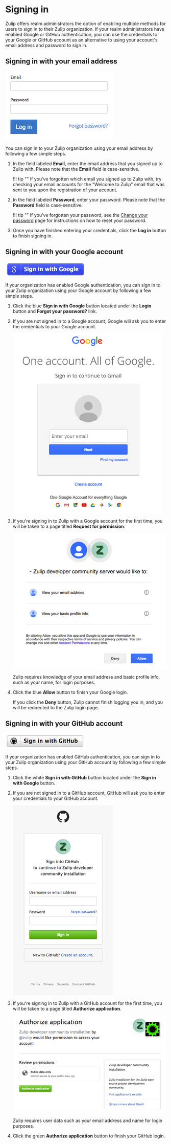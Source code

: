 # Signing in

Zulip offers realm administrators the option of enabling multiple methods for users to sign in to their Zulip organization. If your realm administrators have enabled Google or GitHub authentication, you can use the credentials to your Google or GitHub account as an alternative to using your account's email address and password to sign in.

## Signing in with your email address
![Zulip sign in email](/static/images/help/signin-email.png)

You can sign in to your Zulip organization using your email address by following a few simple steps.

1. In the field labeled **Email**, enter the email address that you signed up to Zulip with. Please note that the **Email** field is case-sensitive.

	!!! tip ""
    	If you've forgotten which email you signed up to Zulip with, try checking your email accounts for the "Welcome to Zulip" email that was sent to you upon the registration of your account.

2. In the field labeled **Password**, enter your password. Please note that the **Password** field is case-sensitive.

	!!! tip ""
    	If you've forgotten your password, see the [Change your password](/help/change-your-password) page for instructions on how to reset your password.

3. Once you have finished entering your credentials, click the **Log in** button to finish signing in.


## Signing in with your Google account

![Zulip sign in Google](/static/images/help/signin-google.png)

If your organization has enabled Google authentication, you can sign in to your Zulip organization using your Google account by following a few simple steps.

1. Click the blue **Sign in with Google** button located under the **Login** button and **Forgot your password?** link.

2. If you are not signed in to a Google account, Google will ask you to enter the credentials to your Google account.

    ![Zulip sign in Google login](/static/images/help/google-login.png)

3. If you're signing in to Zulip with a Google account for the first time, you will be taken to a page titled **Request for permission**.

    ![Zulip sign in Google Request Permission](/static/images/help/google-request.png)

    Zulip requires knowledge of your email address and basic profile info, such as your name, for login purposes.

4. Click the blue **Allow** button to finish your Google login.

    If you click the **Deny** button, Zulip cannot finish logging you in, and you will be redirected to the Zulip login page.

## Signing in with your GitHub account

![Zulip sign in GitHub](/static/images/help/signin-github.png)

If your organization has enabled GitHub authentication, you can sign in to your Zulip organization using your GitHub account by following a few simple steps.

1. Click the white **Sign in with GitHub** button located under the **Sign in with Google** button.

2. If you are not signed in to a GitHub account, GitHub will ask you to enter your credentials to your GitHub account.

    ![Zulip sign in GitHub login](/static/images/help/github-login.png)

3. If you're signing in to Zulip with a GitHub account for the first time, you will be taken to a page titled **Authorize application**.

    ![Zulip sign in GitHub Request Permission](/static/images/help/github-request.png)

    Zulip requires user data such as your email address and name for login purposes.

4. Click the green **Authorize application** button to finish your GitHub login.
